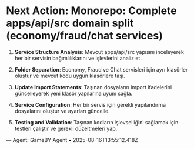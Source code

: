 # Next Action: Monorepo: Complete apps/api/src domain split (economy/fraud/chat services)

1. **Service Structure Analysis**: Mevcut apps/api/src yapısını inceleyerek her bir servisin bağımlılıklarını ve işlevlerini analiz et. 

2. **Folder Separation**: Economy, Fraud ve Chat servisleri için ayrı klasörler oluştur ve mevcut kodu uygun klasörlere taşı. 

3. **Update Import Statements**: Taşınan dosyaların import ifadelerini güncelleyerek yeni klasör yapılarına uyum sağla. 

4. **Service Configuration**: Her bir servis için gerekli yapılandırma dosyalarını oluştur ve ayarları güncelle. 

5. **Testing and Validation**: Taşınan kodların işlevselliğini sağlamak için testleri çalıştır ve gerekli düzeltmeleri yap.

— Agent: GameBY Agent • 2025-08-16T13:55:12.418Z
